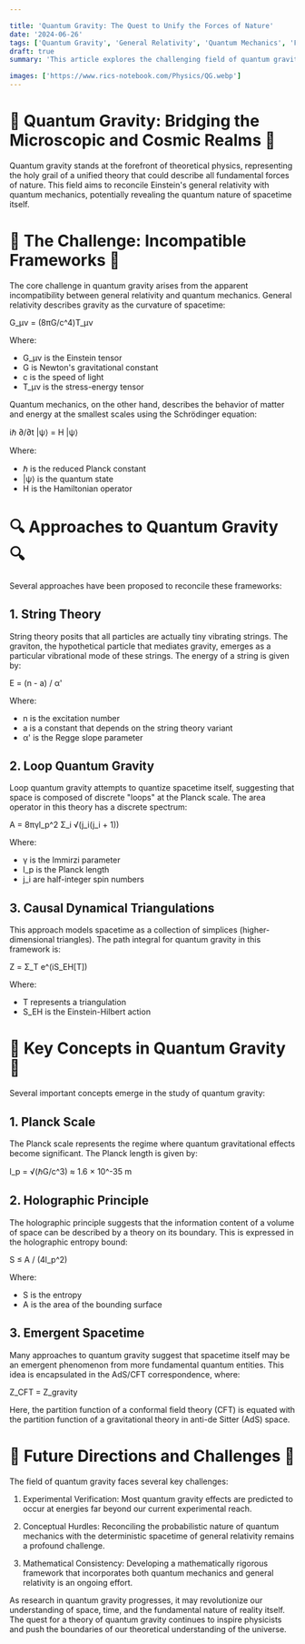 ```yaml
---

title: 'Quantum Gravity: The Quest to Unify the Forces of Nature'
date: '2024-06-26'
tags: ['Quantum Gravity', 'General Relativity', 'Quantum Mechanics', 'Fundamental Forces']
draft: true
summary: 'This article explores the challenging field of quantum gravity, which aims to reconcile general relativity with quantum mechanics, potentially providing a unified theory of all fundamental forces.'

images: ['https://www.rics-notebook.com/Physics/QG.webp']
---
```


# 🌌 Quantum Gravity: Bridging the Microscopic and Cosmic Realms 🌌

Quantum gravity stands at the forefront of theoretical physics, representing the holy grail of a unified theory that could describe all fundamental forces of nature. This field aims to reconcile Einstein's general relativity with quantum mechanics, potentially revealing the quantum nature of spacetime itself.

# 🧲 The Challenge: Incompatible Frameworks 🧲

The core challenge in quantum gravity arises from the apparent incompatibility between general relativity and quantum mechanics. General relativity describes gravity as the curvature of spacetime:

G_μν = (8πG/c^4)T_μν

Where:
- G_μν is the Einstein tensor
- G is Newton's gravitational constant
- c is the speed of light
- T_μν is the stress-energy tensor

Quantum mechanics, on the other hand, describes the behavior of matter and energy at the smallest scales using the Schrödinger equation:

iℏ ∂/∂t |ψ⟩ = H |ψ⟩

Where:
- ℏ is the reduced Planck constant
- |ψ⟩ is the quantum state
- H is the Hamiltonian operator

# 🔍 Approaches to Quantum Gravity 🔍

Several approaches have been proposed to reconcile these frameworks:

## 1. String Theory

String theory posits that all particles are actually tiny vibrating strings. The graviton, the hypothetical particle that mediates gravity, emerges as a particular vibrational mode of these strings. The energy of a string is given by:

E = (n - a) / α'

Where:
- n is the excitation number
- a is a constant that depends on the string theory variant
- α' is the Regge slope parameter

## 2. Loop Quantum Gravity

Loop quantum gravity attempts to quantize spacetime itself, suggesting that space is composed of discrete "loops" at the Planck scale. The area operator in this theory has a discrete spectrum:

A = 8πγl_p^2 Σ_i √(j_i(j_i + 1))

Where:
- γ is the Immirzi parameter
- l_p is the Planck length
- j_i are half-integer spin numbers

## 3. Causal Dynamical Triangulations

This approach models spacetime as a collection of simplices (higher-dimensional triangles). The path integral for quantum gravity in this framework is:

Z = Σ_T e^(iS_EH[T])

Where:
- T represents a triangulation
- S_EH is the Einstein-Hilbert action

# 🌠 Key Concepts in Quantum Gravity 🌠

Several important concepts emerge in the study of quantum gravity:

## 1. Planck Scale

The Planck scale represents the regime where quantum gravitational effects become significant. The Planck length is given by:

l_p = √(ℏG/c^3) ≈ 1.6 × 10^-35 m

## 2. Holographic Principle

The holographic principle suggests that the information content of a volume of space can be described by a theory on its boundary. This is expressed in the holographic entropy bound:

S ≤ A / (4l_p^2)

Where:
- S is the entropy
- A is the area of the bounding surface

## 3. Emergent Spacetime

Many approaches to quantum gravity suggest that spacetime itself may be an emergent phenomenon from more fundamental quantum entities. This idea is encapsulated in the AdS/CFT correspondence, where:

Z_CFT = Z_gravity

Here, the partition function of a conformal field theory (CFT) is equated with the partition function of a gravitational theory in anti-de Sitter (AdS) space.

# 🔮 Future Directions and Challenges 🔮

The field of quantum gravity faces several key challenges:

1. Experimental Verification: Most quantum gravity effects are predicted to occur at energies far beyond our current experimental reach.

2. Conceptual Hurdles: Reconciling the probabilistic nature of quantum mechanics with the deterministic spacetime of general relativity remains a profound challenge.

3. Mathematical Consistency: Developing a mathematically rigorous framework that incorporates both quantum mechanics and general relativity is an ongoing effort.

As research in quantum gravity progresses, it may revolutionize our understanding of space, time, and the fundamental nature of reality itself. The quest for a theory of quantum gravity continues to inspire physicists and push the boundaries of our theoretical understanding of the universe.